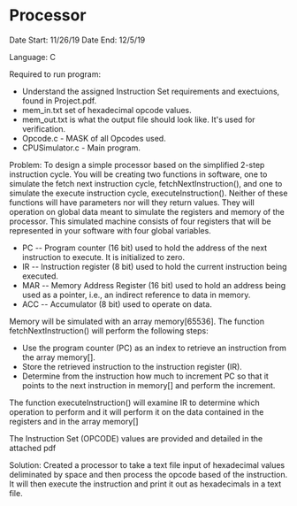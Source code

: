 # Processor

Date Start: 11/26/19
Date End: 12/5/19

Language: C

Required to run program: 
- Understand the assigned Instruction Set requirements and exectuions, found in Project.pdf.
- mem_in.txt set of hexadecimal opcode values.
- mem_out.txt is what the output file should look like. It's used for verification.
- Opcode.c - MASK of all Opcodes used.
- CPUSimulator.c - Main program.

Problem: To design a simple processor based on the simplified 2-step instruction cycle. You will be creating two functions in software, one to simulate the fetch next instruction cycle, fetchNextInstruction(), and one to simulate the execute instruction cycle, executeInstruction(). Neither of these functions will have parameters nor will they return values. They will operation on global data meant to simulate the registers and memory of the processor. This simulated machine consists of four registers that will be represented in your software with four global variables.
- PC -- Program counter (16 bit) used to hold the address of the next instruction to
execute. It is initialized to zero.
- IR -- Instruction register (8 bit) used to hold the current instruction being executed.
- MAR -- Memory Address Register (16 bit) used to hold an address being used as a pointer, i.e., an indirect reference to data in memory.
- ACC -- Accumulator (8 bit) used to operate on data.

Memory will be simulated with an array memory[65536]. The function fetchNextInstruction() will perform the following steps:
- Use the program counter (PC) as an index to retrieve an instruction from the array memory[].
- Store the retrieved instruction to the instruction register (IR).
- Determine from the instruction how much to increment PC so that it points to the next instruction in memory[] and perform the increment. 

The function executeInstruction() will examine IR to determine which operation to perform and
it will perform it on the data contained in the registers and in the array memory[]

The Instruction Set (OPCODE) values are provided and detailed in the attached pdf

Solution: Created a processor to take a text file input of hexadecimal values deliminated by space and then process the opcode based of the instruction. It will then execute the instruction and print it out as hexadecimals in a text file.
